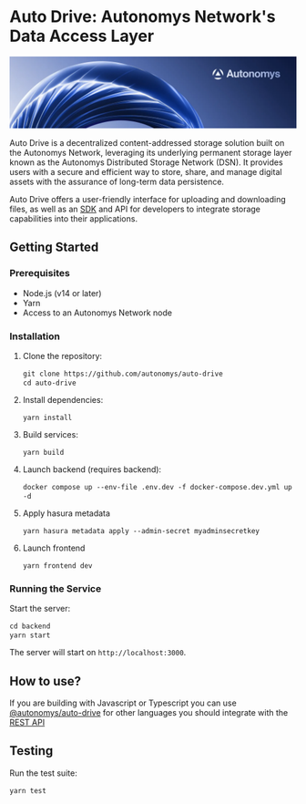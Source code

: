 # Auto Drive: Autonomys Network's Data Access Layer

![Autonomys Banner](https://github.com/autonomys/auto-drive/blob/main/.github/images/autonomys-banner.webp)

Auto Drive is a decentralized content-addressed storage solution built on the Autonomys Network, leveraging its underlying permanent storage layer known as the Autonomys Distributed Storage Network (DSN). It provides users with a secure and efficient way to store, share, and manage digital assets with the assurance of long-term data persistence.

Auto Drive offers a user-friendly interface for uploading and downloading files, as well as an [SDK](https://github.com/autonomys/auto-sdk/tree/main/packages/auto-drive) and API for developers to integrate storage capabilities into their applications.

## Getting Started

### Prerequisites

- Node.js (v14 or later)
- Yarn
- Access to an Autonomys Network node

### Installation

1. Clone the repository:

   ```
   git clone https://github.com/autonomys/auto-drive
   cd auto-drive
   ```

2. Install dependencies:

   ```
   yarn install
   ```

3. Build services:

   ```
   yarn build
   ```

4. Launch backend (requires backend):

   ```
   docker compose up --env-file .env.dev -f docker-compose.dev.yml up -d
   ```

5. Apply hasura metadata

   ```
   yarn hasura metadata apply --admin-secret myadminsecretkey
   ```

6. Launch frontend

   ```
   yarn frontend dev
   ```

### Running the Service

Start the server:

```
cd backend
yarn start
```

The server will start on `http://localhost:3000`.

## How to use?

If you are building with Javascript or Typescript you can use [@autonomys/auto-drive](https://www.npmjs.com/package/@autonomys/auto-drive) for other languages you should integrate with the [REST API](https://mainnet.auto-drive.autonomys.xyz/api/docs)

## Testing

Run the test suite:

```
yarn test
```
